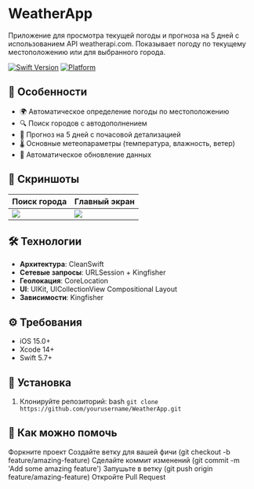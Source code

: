 # WeatherApp

Приложение для просмотра текущей погоды и прогноза на 5 дней с использованием API weatherapi.com. Показывает погоду по текущему местоположению или для выбранного города.

[![Swift Version](https://img.shields.io/badge/Swift-5.7-orange.svg)](https://swift.org)
[![Platform](https://img.shields.io/badge/iOS-15%2B-blue.svg)](https://developer.apple.com/ios/)

## 📌 Особенности

- 🌍 Автоматическое определение погоды по местоположению
- 🔍 Поиск городов с автодополнением
- 📅 Прогноз на 5 дней с почасовой детализацией
- 🌡️ Основные метеопараметры (температура, влажность, ветер)
- 🔄 Автоматическое обновление данных

## 📸 Скриншоты

| Поиск города | Главный экран 
|---------------|--------------
| <img src="https://github.com/user-attachments/assets/34479dff-85a6-443e-aafb-54cbf18a6420"> | <img src="https://github.com/user-attachments/assets/a0f3210b-84fd-4a92-b02d-0b1707027cc1"> 
## 🛠 Технологии

- **Архитектура**: CleanSwift
- **Сетевые запросы**: URLSession + Kingfisher
- **Геолокация**: CoreLocation
- **UI**: UIKit, UICollectionView Compositional Layout
- **Зависимости**: Kingfisher

## ⚙️ Требования

- iOS 15.0+
- Xcode 14+
- Swift 5.7+

## 🚀 Установка

1. Клонируйте репозиторий:
 bash 
```git clone https://github.com/yourusername/WeatherApp.git```

## 🤝 Как можно помочь

Форкните проект
Создайте ветку для вашей фичи (git checkout -b feature/amazing-feature)
Сделайте коммит изменений (git commit -m 'Add some amazing feature')
Запушьте в ветку (git push origin feature/amazing-feature)
Откройте Pull Request



